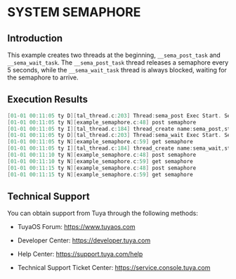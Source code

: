 # SYSTEM SEMAPHORE

## Introduction

This example creates two threads at the beginning, `__sema_post_task` and `__sema_wait_task`. The `__sema_post_task` thread releases a semaphore every 5 seconds, while the `__sema_wait_task` thread is always blocked, waiting for the semaphore to arrive.

## Execution Results

```c
[01-01 00:11:05 ty D][tal_thread.c:203] Thread:sema_post Exec Start. Set to Running Stat
[01-01 00:11:05 ty N][example_semaphore.c:48] post semaphore
[01-01 00:11:05 ty I][tal_thread.c:184] thread_create name:sema_post,stackDepth:1024,totalstackDepth:26112,priority:3
[01-01 00:11:05 ty D][tal_thread.c:203] Thread:sema_wait Exec Start. Set to Running Stat
[01-01 00:11:05 ty N][example_semaphore.c:59] get semaphore
[01-01 00:11:05 ty I][tal_thread.c:184] thread_create name:sema_wait,stackDepth:1024,totalstackDepth:27136,priority:3
[01-01 00:11:10 ty N][example_semaphore.c:48] post semaphore
[01-01 00:11:10 ty N][example_semaphore.c:59] get semaphore
[01-01 00:11:15 ty N][example_semaphore.c:48] post semaphore
[01-01 00:11:15 ty N][example_semaphore.c:59] get semaphore
```
## Technical Support

You can obtain support from Tuya through the following methods:

- TuyaOS Forum: https://www.tuyaos.com

- Developer Center: https://developer.tuya.com

- Help Center: https://support.tuya.com/help

- Technical Support Ticket Center: https://service.console.tuya.com